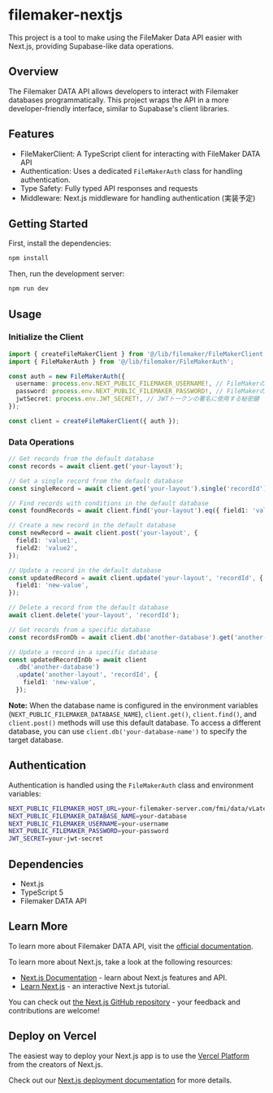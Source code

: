 # filemaker-nextjs

This project is a tool to make using the FileMaker Data API easier with Next.js, providing Supabase-like data operations.

## Overview

The Filemaker DATA API allows developers to interact with Filemaker databases programmatically. This project wraps the API in a more developer-friendly interface, similar to Supabase's client libraries.

## Features

- FileMakerClient: A TypeScript client for interacting with FileMaker DATA API
- Authentication: Uses a dedicated `FileMakerAuth` class for handling authentication.
- Type Safety: Fully typed API responses and requests
- Middleware: Next.js middleware for handling authentication (実装予定)

## Getting Started

First, install the dependencies:

```bash
npm install
```

Then, run the development server:

```bash
npm run dev
```

## Usage

### Initialize the Client

```typescript
import { createFileMakerClient } from '@/lib/filemaker/FileMakerClient';
import { FileMakerAuth } from '@/lib/filemaker/FileMakerAuth';

const auth = new FileMakerAuth({
  username: process.env.NEXT_PUBLIC_FILEMAKER_USERNAME!, // FileMakerのユーザー名
  password: process.env.NEXT_PUBLIC_FILEMAKER_PASSWORD!, // FileMakerのパスワード
  jwtSecret: process.env.JWT_SECRET!, // JWTトークンの署名に使用する秘密鍵
});

const client = createFileMakerClient({ auth });
```

### Data Operations

```typescript
// Get records from the default database
const records = await client.get('your-layout');

// Get a single record from the default database
const singleRecord = await client.get('your-layout').single('recordId');

// Find records with conditions in the default database
const foundRecords = await client.find('your-layout').eq({ field1: 'value1' });

// Create a new record in the default database
const newRecord = await client.post('your-layout', {
  field1: 'value1',
  field2: 'value2',
});

// Update a record in the default database
const updatedRecord = await client.update('your-layout', 'recordId', {
  field1: 'new-value',
});

// Delete a record from the default database
await client.delete('your-layout', 'recordId');

// Get records from a specific database
const recordsFromDb = await client.db('another-database').get('another-layout');

// Update a record in a specific database
const updatedRecordInDb = await client
  .db('another-database')
  .update('another-layout', 'recordId', {
    field1: 'new-value',
  });
```

**Note:** When the database name is configured in the environment variables (`NEXT_PUBLIC_FILEMAKER_DATABASE_NAME`), `client.get()`, `client.find()`, and `client.post()` methods will use this default database. To access a different database, you can use `client.db('your-database-name')` to specify the target database.

## Authentication

Authentication is handled using the `FileMakerAuth` class and environment variables:

```bash
NEXT_PUBLIC_FILEMAKER_HOST_URL=your-filemaker-server.com/fmi/data/vLatest
NEXT_PUBLIC_FILEMAKER_DATABASE_NAME=your-database
NEXT_PUBLIC_FILEMAKER_USERNAME=your-username
NEXT_PUBLIC_FILEMAKER_PASSWORD=your-password
JWT_SECRET=your-jwt-secret
```

## Dependencies

- Next.js
- TypeScript 5
- Filemaker DATA API

## Learn More

To learn more about Filemaker DATA API, visit the [official documentation](https://help.claris.com/en/data-api-guide/).

To learn more about Next.js, take a look at the following resources:

- [Next.js Documentation](https://nextjs.org/docs) - learn about Next.js features and API.
- [Learn Next.js](https://nextjs.org/learn) - an interactive Next.js tutorial.

You can check out [the Next.js GitHub repository](https://github.com/vercel/next.js) - your feedback and contributions are welcome!

## Deploy on Vercel

The easiest way to deploy your Next.js app is to use the [Vercel Platform](https://vercel.com/new?utm_medium=default-template&filter=next.js&utm_source=create-next-app&utm_campaign=create-next-app-readme) from the creators of Next.js.

Check out our [Next.js deployment documentation](https://nextjs.org/docs/app/building-your-application/deploying) for more details.
